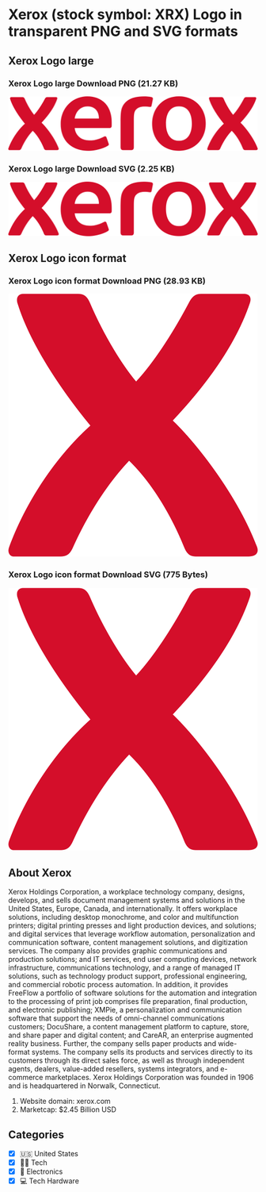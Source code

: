 # Xerox (stock symbol: XRX) Logo in transparent PNG and SVG formats

## Xerox Logo large

### Xerox Logo large Download PNG (21.27 KB)

![Xerox Logo large Download PNG (21.27 KB)](/img/orig/XRX_BIG-aec3ccc6.png)

### Xerox Logo large Download SVG (2.25 KB)

![Xerox Logo large Download SVG (2.25 KB)](/img/orig/XRX_BIG-a2462159.svg)

## Xerox Logo icon format

### Xerox Logo icon format Download PNG (28.93 KB)

![Xerox Logo icon format Download PNG (28.93 KB)](/img/orig/XRX-af627342.png)

### Xerox Logo icon format Download SVG (775 Bytes)

![Xerox Logo icon format Download SVG (775 Bytes)](/img/orig/XRX-c65f2f91.svg)

## About Xerox

Xerox Holdings Corporation, a workplace technology company, designs, develops, and sells document management systems and solutions in the United States, Europe, Canada, and internationally. It offers workplace solutions, including desktop monochrome, and color and multifunction printers; digital printing presses and light production devices, and solutions; and digital services that leverage workflow automation, personalization and communication software, content management solutions, and digitization services. The company also provides graphic communications and production solutions; and IT services, end user computing devices, network infrastructure, communications technology, and a range of managed IT solutions, such as technology product support, professional engineering, and commercial robotic process automation. In addition, it provides FreeFlow a portfolio of software solutions for the automation and integration to the processing of print job comprises file preparation, final production, and electronic publishing; XMPie, a personalization and communication software that support the needs of omni-channel communications customers; DocuShare, a content management platform to capture, store, and share paper and digital content; and CareAR, an enterprise augmented reality business. Further, the company sells paper products and wide-format systems. The company sells its products and services directly to its customers through its direct sales force, as well as through independent agents, dealers, value-added resellers, systems integrators, and e-commerce marketplaces. Xerox Holdings Corporation was founded in 1906 and is headquartered in Norwalk, Connecticut.

1. Website domain: xerox.com
2. Marketcap: $2.45 Billion USD


## Categories
- [x] 🇺🇸 United States
- [x] 👩‍💻 Tech
- [x] 🔌 Electronics
- [x] 💻 Tech Hardware
